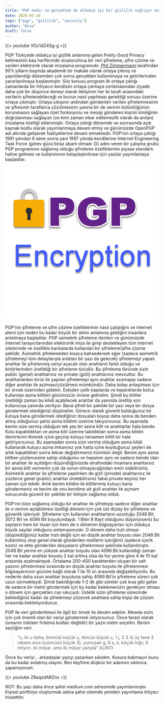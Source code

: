 ```yaml
---
title: "PGP nedir ve gerçekten de oldukça iyi bir gizlilik sağlıyor mu?"
date: 2020-05-10
tags: ["pgp", "gizlilik", "security"]
author: "Wise"
draft: false
---
```

{{< youtube VGz1dZ4Sg-g >}}

PGP Türkçede oldukça iyi gizlilik anlamına gelen Pretty Good Privacy kelimesinin baş harflerinde oluşturulmuş bir veri şifreleme, şifre çözme ve verileri elektronik olarak imzalama programıdır. [Phil Zimmermann](https://tr.wikipedia.org/w/index.php?title=Phil_Zimmermann&action=edit&redlink=1) tarafından 90'lı yılların başında akademik bir makale olarak ortaya çıkmış ve yayımlandığı dönemden çok sonra gerçekten kullanılmaya ve getirilerinden yararlanılmaya başlanmıştır. Söz konusu program ilk ortaya çıktığı zamanlarda bir ihtiyacın kendisini ortaya çıkmaya zorlamasından ziyade daha çok bir düşünce deneyi olarak iletişimin her iki tarafı arasındaki verilerin şifrelenebileceği ve bunun nasıl yapılması gerektiği sorusu üzerine ortaya çıkmıştır. Ortaya çıkışının ardından gönderilen verilen şifrelenmesinin ve şifresinin taraflarca çözülmesinin yanına bir de verinin bütünlüğünün korunmasını sağlayan özet fonksiyonu ve mesajı gönderen kişinin kimliğinin doğrulanması sağlayan (ve kimi zaman inkar edilemezlik olarak da anılan) imzalama özelliği eklenmiştir. Ortaya çıktığı dönemde ve sonrasında açık kaynak kodlu olarak yayımlanmaya devam etmiş ve günümüzde OpenPGP adı altında gelişerek faaliyetlerine devam etmektedir. PGP’nin ortaya çıktığı 1991 yılından 6 sene sonra yani 1997 yılında kendilerine Internet Engineering Task Force (görev gücü biraz abartı olmadı :D) adını veren bir çalışma grubu PGP programının sağlamış olduğu şifreleme özelliklerinin piyasa standartı haline gelmesi ve kullanımının kolaylaştırılması için yazılar yayımlamaya başladılar.

![https://zappysys.com/blog/ssis-pgp-encryption-decryption (Erişim Zamanı: 08.04.2023)](/images/pgp-anlatim/pgp-encryption.png)

PGP’nin şifreleme ve şifre çözme özelliklerinin nasıl çalıştığını ve internet alemi için neden bu kadar büyük bir atılım anlamına geldiğini insanlara anlatmaya başladılar. PGP asimetrik şifreleme denilen ve günümüzde internet tarayıcılarından elektronik imza ile girişi destekleyen tüm internet sitelerinde ve özellikle bankalarda kullanılan bir şifreleme/şifre çözme şeklidir. Asimetrik şifrelemeden kısaca bahsedersek eğer (sadece asimetrik şifrelemeyi tüm detaylarıyla anlatan bir yazı da gelecek) şifrelemeyi yapan anahtar ile şifrelenmiş veriyi açacak olan anahtarın farklı olduğu ve birbirlerinden üretildiği bir şifreleme türüdür. Bu şifreleme türünde sizin public (genel) anahtarınız ve private (gizli) anahtarınız mevcuttur. Bu anahtarlardan birisi ile yapılan şifrelemeyi aynı anahtar açamayıp sadece diğer anahtar ile açılması/çözülmesi mümkündür. Daha kolay anlaşılması için bir örnek üzerinden gidelim. Eskiden çelik kapılarda ve kepenklerde bolca kullanılan asma kilitleri gözümüzün önüne getirelim. Şimdi bu kilitler üretildiği zaman bu kilidi açabilecek anahtar da yanında üretilip son kullanıcıya yanında veriliyor. Bana şifreli bir şekilde bir yazı veya bir dosya göndermek istediğinizi düşünelim. Görece olarak güvenli bulduğunuz bir kutuya bana göndermek istediğiniz dosyaları koyup daha sonra da benden almış olduğunuz şahsi asma kilidimi üzerine takıyorsunuz. Bu aşamada benim size vermiş olduğum tek şey bir asma kilit ve anahtarlar hala bende. Kutu kapatıldıktan ve asma kilit üzerine takıldıktan sonra asma kilidin demirlerini ittirerek içine geçirip kutuyu tamamen kilitli bir hale getiriyorsunuz. Bu aşamadan sonra size vermiş olduğum asma kilidi kullanarak kutuyu açma imkanınız yok hatta içine koyduğunuz şeyleri de artık kapattıktan sonra tekrar değiştirmeniz mümkün değil. Benim aynı asma kilitten yüzlercesine sahip olduğumu ve hepsinin aynı ve sadece bende olan bir anahtar ile açıldığını düşündüğünüzde etrafımdaki insanlara anahtarsız bir asma kilit vermenin çok da sorun olmayacağından emin olabilirsiniz. Asimetrik anahtar ile şifreleme yapılırken de gizli (private) anahtarınız ile yüzlerce genel (public) anahtar üretebilirsiniz fakat private keyiniz her zaman için tekdir. Artık benim kilidim ile kilitlenmiş kutuyu bana göndermeniz ve benim de onu kendime ait gizli anahtar ile açmam sonucunda güvenli bir şekilde bir iletişim sağlamış olduk.

PGP’nin bize sağlamış olduğu bir anahtar ile şifreleyip sadece diğer anahtar ile o verinin açılabilmesi özelliği dönemi için çok üst düzey bir şifreleme ve güvenlik işleviydi. Şifreleme için kullanılan anahtarların uzunluğu 2048 Bit, 3072 Bit ve 4096 Bit boyutundaydı. 1 Bitin 8 Bayt olduğunu düşünürseniz bu sayıların hem bir insan için hem de o dönemin bilgisayarları için oldukça büyük sayılar olduğunu anlamışsınızdır. O dönem daha hızlı olması (düşündüğünüz kadar hızlı değil) için en düşük anahtar boyutu olan 2048 Bit kullanılmış olup genel olarak gönderilen maillerin içeriğinin (sadece içerik kısmı) ve ekte gönderilen dosyaların şifrelenmesi şeklinde kullanılmıştır. 2048 Bit yerine en yüksek anahtar boyutu olan 4096 Bit kullanıldığı zaman her ne kadar anahtar boyutu 2 kat artmış olsa da hız yerine göre 4 ile 10 kat arasında azalmaktaydı. Ortalama 200–400 karakterden oluşan bir salt yazının şifrelenmesi sırasında en düşük anahtar boyutu ile şifrelenmesi bilgisayarınızın gücüne bağlı olarak 1 ila 10 sn arasında değişebiliyordu. Bu nedenle daha uzun anahtar boyutuna sahip 4069 Bit’in şifreleme süreci çok uzun sürmekteydi. Şimdi bakıldığında 1–2 dk gibi süreler çok kısa gibi gelse de sadece bir metni göndermek için bu kadar beklemenizin gerekiyor olması o dönem için gerçekten can sıkıcıydı. Üstelik sizin şifreleme sürecinde beklediğiniz kadar da şifrelemeyi çözecek anahtara sahip kişiyi de çözüm sırasında bekletiyordunuz.

PGP ile veri gönderilmesi ile ilgili bir örnek ile devam edelim. Mesela sizin için çok önemli olan bir veriyi göndermek istiyorsunuz. Önce farazi olarak (umarım nükleer fırlatma kodları değildir) bir yazılı metin seçelim. Benim seçtiğim veri:

> “u, iki u daha, birincisi küçük u, ikincisi büyük u, 1 j, 3 3 3( üç tane 3 rakamı ama üçüncüsü küçük 3), yumuşak g, 6 a, k, küçük hığıı, 6 milyon. iki milyar. ama iki milyar yazıyla” ALINTI

Önce bu veriyi… arkadaşlar yazıyı yazarken sıkıldım. Kusura bakmayın bunu da bu kadar anlatmış olayım. Ben keyfime düşkün bir adamım sıkılınca yapamıyorum.

{{< youtube Z8aqzdARZns >}}

NOT: Bu yazı daha önce şahsi medium.com adresimde yayımlanmıştır. Kişisel portfolyo oluşturmak adına şahsi sitemde yeniden yayımlama ihtiyacı hissettim.
